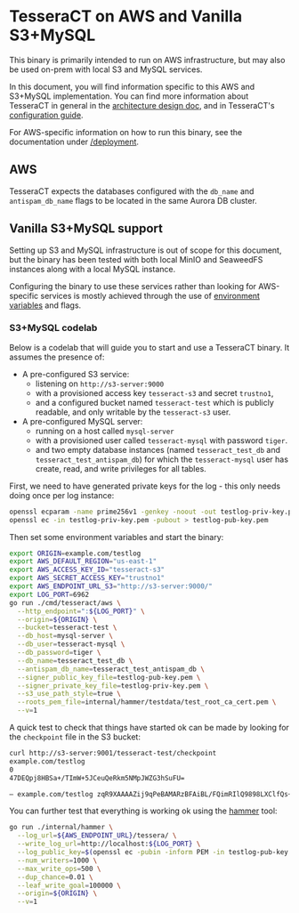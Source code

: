 # TesseraCT on AWS and Vanilla S3+MySQL

This binary is primarily intended to run on AWS infrastructure, but may also be used
on-prem with local S3 and MySQL services.

In this document, you will find information specific to this AWS and S3+MySQL
implementation. You can find more information about TesseraCT in general in the
[architecture design doc](/docs/architecture.md), and in TesseraCT's
[configuration guide](../).

For AWS-specific information on how to run this binary, see the documentation under
[/deployment](/deployment).

## AWS

TesseraCT expects the databases configured with the `db_name` and
`antispam_db_name` flags to be located in the same Aurora DB cluster.

## Vanilla S3+MySQL support

Setting up S3 and MySQL infrastructure is out of scope for this document, but
the binary has been tested with both local MinIO and SeaweedFS instances along
with a local MySQL instance.

Configuring the binary to use these services rather than looking for
AWS-specific services is mostly achieved through the use of
[environment variables](https://docs.aws.amazon.com/sdk-for-go/v2/developer-guide/configure-gosdk.html#:~:text=profile%20you%20specify.-,Environment%20Variables,-By%20default%2C%20the)
and flags.

### S3+MySQL codelab

Below is a codelab that will guide you to start and use a TesseraCT binary. It
assumes the presence of:

- A pre-configured S3 service:
  + listening on `http://s3-server:9000`
  + with a provisioned access key `tesseract-s3` and secret `trustno1`,
  + and a configured bucket named `tesseract-test` which is publicly readable, and only writable by the `tesseract-s3` user.
- A pre-configured MySQL server:
  + running on a host called `mysql-server`
  + with a provisioned user called `tesseract-mysql` with password `tiger`.
  + and two empty database instances (named `tesseract_test_db` and `tesseract_test_antispam_db`) for which the `tesseract-mysql` user has create, read, and write privileges for all tables.

First, we need to have generated private keys for the log - this only needs
doing once per log instance:

```bash
openssl ecparam -name prime256v1 -genkey -noout -out testlog-priv-key.pem
openssl ec -in testlog-priv-key.pem -pubout > testlog-pub-key.pem
```

Then set some environment variables and start the binary:

```bash
export ORIGIN=example.com/testlog
export AWS_DEFAULT_REGION="us-east-1"
export AWS_ACCESS_KEY_ID="tesseract-s3"
export AWS_SECRET_ACCESS_KEY="trustno1"
export AWS_ENDPOINT_URL_S3="http://s3-server:9000/"
export LOG_PORT=6962
go run ./cmd/tesseract/aws \
  --http_endpoint=":${LOG_PORT}" \
  --origin=${ORIGIN} \
  --bucket=tesseract-test \
  --db_host=mysql-server \
  --db_user=tesseract-mysql \
  --db_password=tiger \
  --db_name=tesseract_test_db \
  --antispam_db_name=tesseract_test_antispam_db \
  --signer_public_key_file=testlog-pub-key.pem \
  --signer_private_key_file=testlog-priv-key.pem \
  --s3_use_path_style=true \
  --roots_pem_file=internal/hammer/testdata/test_root_ca_cert.pem \
  --v=1
```

A quick test to check that things have started ok can be made by looking for the
`checkpoint` file in the S3 bucket:

```bash
curl http://s3-server:9001/tesseract-test/checkpoint
example.com/testlog
0
47DEQpj8HBSa+/TImW+5JCeuQeRkm5NMpJWZG3hSuFU=

— example.com/testlog zqR9XAAAAZij9qPeBAMARzBFAiBL/FQimRIlQ9898LXClfQs+Lnx+iUiKemU8Vy0vZTdcQIhANfdCSKE3afv/PyRbgOj/jiDe65DSTLGh4ir67qusqMB
```

You can further test that everything is working ok using the [hammer](/internal/hammer)
tool:

```bash
go run ./internal/hammer \
  --log_url=${AWS_ENDPOINT_URL}/tessera/ \
  --write_log_url=http://localhost:${LOG_PORT} \
  --log_public_key=$(openssl ec -pubin -inform PEM -in testlog-pub-key.pem -outform der | base64 -w 0) \
  --num_writers=1000 \
  --max_write_ops=500 \
  --dup_chance=0.01 \
  --leaf_write_goal=100000 \
  --origin=${ORIGIN} \
  --v=1
```
